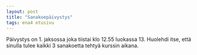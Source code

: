 ```yaml
---
layout: post
title: "Sanakoepäivystys"
tags: ena4 etusivu
---
```


Päivystys on 1. jaksossa joka tiistai klo 12.55 luokassa 13. Huolehdi itse, että sinulla tulee kaikki 3 sanakoetta tehtyä kurssin aikana.